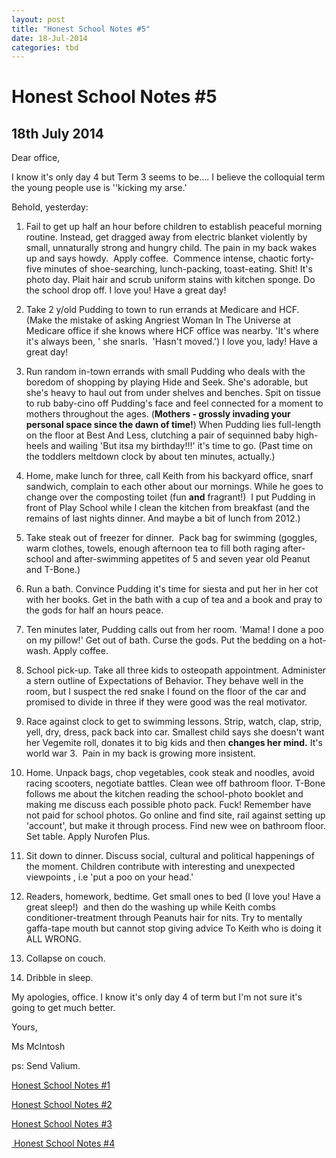 ```yaml
---
layout: post
title: "Honest School Notes #5"
date: 18-Jul-2014
categories: tbd
---
```


# Honest School Notes #5

## 18th July 2014

Dear office, 

I know it's only day 4 but Term 3 seems to be.... I believe the colloquial term the young people use is ''kicking my arse.'

Behold,   yesterday:

1. Fail to get up half an hour before children to establish peaceful morning routine. Instead,   get dragged away from electric blanket violently by small, unnaturally strong and hungry child. The pain in my back wakes up and says howdy.  Apply coffee.  Commence intense, chaotic forty-five minutes of shoe-searching, lunch-packing, toast-eating. Shit! It's photo day. Plait hair and scrub uniform stains with kitchen sponge. Do the school drop off. I love you! Have a great day!

3. Take 2 y/old Pudding to town to run errands at Medicare and HCF. (Make the mistake of asking Angriest Woman In The Universe at Medicare office if she knows where HCF office was nearby. 'It's where it's always been, ' she snarls.  'Hasn't moved.') I love you, lady! Have a great day!

4. Run random in-town errands with small Pudding who deals with the boredom of shopping by playing Hide and Seek. She's adorable, but she's heavy to haul out from under shelves and benches. Spit on tissue to rub baby-cino off Pudding's face and feel connected for a moment to mothers throughout the ages. (**Mothers - grossly invading your personal space since the dawn of time!**) When Pudding lies full-length on the floor at Best And Less, clutching a pair of sequinned baby high-heels and wailing 'But itsa my birthday!!!' it's time to go. (Past time on the toddlers meltdown clock by about ten minutes, actually.)

5. Home, make lunch for three, call Keith from his backyard office, snarf sandwich, complain to each other about our mornings. While he goes to change over the composting toilet (fun **and** fragrant!)  I put Pudding in front of Play School while I clean the kitchen from breakfast (and the remains of last nights dinner. And maybe a bit of lunch from 2012.)

4. Take steak out of freezer for dinner.  Pack bag for swimming (goggles, warm clothes, towels, enough afternoon tea to fill both raging after-school and after-swimming appetites of 5 and seven year old Peanut and T-Bone.)

5. Run a bath. Convince Pudding it's time for siesta and put her in her cot with her books. Get in the bath with a cup of tea and a book and pray to the gods for half an hours peace.

6. Ten minutes later, Pudding calls out from her room. 'Mama! I done a poo on my pillow!' Get out of bath. Curse the gods. Put the bedding on a hot-wash. Apply coffee.

7. School pick-up. Take all three kids to osteopath appointment. Administer a stern outline of Expectations of Behavior. They behave well in the room, but I suspect the red snake I found on the floor of the car and promised to divide in three if they were good was the real motivator.

8. Race against clock to get to swimming lessons. Strip, watch, clap, strip, yell, dry, dress, pack back into car. Smallest child says she doesn't want her Vegemite roll, donates it to big kids and then **changes her mind.** It's world war 3.  Pain in my back is growing more insistent.

9. Home. Unpack bags, chop vegetables, cook steak and noodles, avoid racing scooters, negotiate battles. Clean wee off bathroom floor. T-Bone follows me about the kitchen reading the school-photo booklet and making me discuss each possible photo pack. Fuck! Remember have not paid for school photos. Go online and find site, rail against setting up 'account', but make it through process. Find new wee on bathroom floor. Set table. Apply Nurofen Plus.

10. Sit down to dinner. Discuss social, cultural and political happenings of the moment. Children contribute with interesting and unexpected viewpoints , i.e 'put a poo on your head.'

11. Readers, homework, bedtime. Get small ones to bed (I love you! Have a great sleep!)  and then do the washing up while Keith combs conditioner-treatment through Peanuts hair for nits. Try to mentally gaffa-tape mouth but cannot stop giving advice To Keith who is doing it ALL WRONG.

12. Collapse on couch.

13. Dribble in sleep.

My apologies, office. I know it's only day 4 of term but I'm not sure it's going to get much better.

Yours,

Ms McIntosh

ps: Send Valium.

<a href="http://mogantosh.com/honest-school-notes-1/">Honest School Notes #1</a>

<a href="http://mogantosh.com/honest-school-notes-2/">Honest School Notes #2</a>

<a href="http://mogantosh.com/honest-school-notes-3/">Honest School Notes #3</a>

<a href="http://mogantosh.com/honest-school-notes-4/"> Honest School Notes #4</a>
